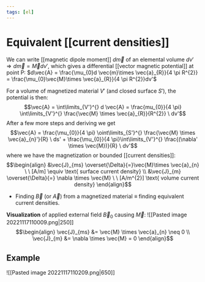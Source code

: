 ```yaml
---
tags: [el]
---
```

# Equivalent [[current densities]]
We can write [[magnetic dipole moment]] $d \vec{m}$ of an elemental volume $dv' \Rightarrow d \vec{m}=\vec{M} dv'$, which gives a differential [[vector magnetic potential]] at point P: $d\vec{A} = \frac{\mu_{0}d \vec{m}\times \vec{a}_{R}}{4 \pi R^{2}} = \frac{\mu_{0}\vec{M}\times \vec{a}_{R}}{4 \pi R^{2}}dv'$

For a volume of magnetized material $V'$ (and closed surface $S'$), the potential is then: $$\vec{A} = \int\limits_{V'}^{} d \vec{A} = \frac{mu_{0}}{4 \pi} \int\limits_{V'}^{} \frac{\vec{M} \times \vec{a}_{R}}{R^{2}} \ dv'$$After a few more steps and deriving we get $$\vec{A} = \frac{\mu_{0}}{4 \pi} \oint\limits_{S'}^{} \frac{\vec{M} \times \vec{a}_{n}'}{R} \ ds' + \frac{\mu_{0}}{4 \pi}\int\limits_{V'}^{} \frac{(\nabla' \times \vec{M})}{R} \ dv'$$where we have the magnetization or bounded [[current densities]]: $$\begin{align} &\vec{J}_{ms} \overset{\Delta}{=}\vec{M}\times \vec{a}_{n} \ \ [A/m] \equiv \text{ surface current density} \\ &\vec{J}_{m} \overset{\Delta}{=} \nabla \times \vec{M} \ \ [A/m^{2}] \text{ volume current density} \end{align}$$
- Finding $\vec{B}$ (or $\vec{A}$) from a magnetized material $\equiv$ finding equivalent current densities.

**Visualization** of applied external field $\vec{B}_{0}$ causing $\vec{M}$:
![[Pasted image 20221117110009.png|250]]
$$\begin{align} \vec{J}_{ms} &= \vec{M} \times \vec{a}_{n} \neq 0 \\ \vec{J}_{m} &= \nabla \times \vec{M} = 0 \end{align}$$
## Example
![[Pasted image 20221117110209.png|650]]